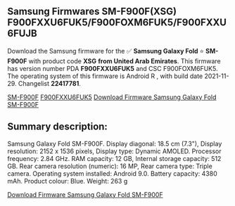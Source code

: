 <h2>Samsung Firmwares SM-F900F(XSG) F900FXXU6FUK5/F900FOXM6FUK5/F900FXXU6FUJB</h2>
Download the Samsung firmware for the ✅ <strong>Samsung Galaxy Fold </strong> ⭐ <strong>SM-F900F</strong> with product code <strong>XSG</strong> <strong> from United Arab Emirates</strong>. This firmware has version number PDA <strong>F900FXXU6FUK5</strong> and CSC F900FOXM6FUK5. The operating system of this firmware is Android R , with build date 2021-11-29. Changelist <strong>22417781</strong>.


[SM-F900F](https://samfirm.shop/samsung/model/SM-F900F)
[F900FXXU6FUK5](https://samfirm.shop/samsung/pda/F900FXXU6FUK5)
[Download Firmware Samsung Galaxy Fold SM-F900F](https://samfirm.shop/samsung/firmware/478568)
<h2>Summary description:</h2>
<p>Samsung Galaxy Fold SM-F900F. Display diagonal: 18.5 cm (7.3"), Display resolution: 2152 x 1536 pixels, Display type: Dynamic AMOLED. Processor frequency: 2.84 GHz. RAM capacity: 12 GB, Internal storage capacity: 512 GB. Rear camera resolution (numeric): 16 MP, Rear camera type: Triple camera. Operating system installed: Android 9.0. Battery capacity: 4380 mAh. Product colour: Blue. Weight: 263 g</p>


[Download Firmware Samsung Galaxy Fold SM-F900F](https://samfirm.shop/samsung/firmware/478568)
